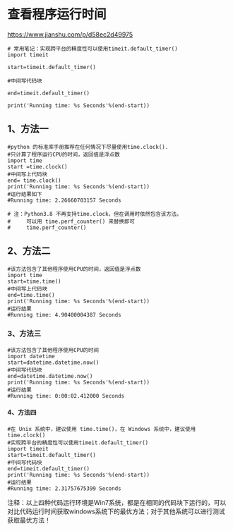 # 查看程序运行时间

https://www.jianshu.com/p/d58ec2d49975


```
# 常用笔记：实现跨平台的精度性可以使用timeit.default_timer()
import timeit

start=timeit.default_timer()

#中间写代码块

end=timeit.default_timer()

print('Running time: %s Seconds'%(end-start))
```


## **1、方法一**


```
#python 的标准库手册推荐在任何情况下尽量使用time.clock().
#只计算了程序运行CPU的时间，返回值是浮点数
import time
start =time.clock()
#中间写上代码块
end= time.clock()
print('Running time: %s Seconds'%(end-start))
#运行结果如下
#Running time: 2.26660703157 Seconds

# 注：Python3.8 不再支持time.clock，但在调用时依然包含该方法。
#     可以用 time.perf_counter() 来替换即可
#     time.perf_counter()
```


## **2、方法二**


```
#该方法包含了其他程序使用CPU的时间，返回值是浮点数
import time
start=time.time()
#中间写上代码块
end=time.time()
print('Running time: %s Seconds'%(end-start))
#运行结果
#Running time: 4.90400004387 Seconds
```


### **3、方法三**


```
#该方法包含了其他程序使用CPU的时间
import datetime
start=datetime.datetime.now()
#中间写代码块
end=datetime.datetime.now()
print('Running time: %s Seconds'%(end-start))
#运行结果
#Running time: 0:00:02.412000 Seconds
```


#### **4、方法四**


```
#在 Unix 系统中，建议使用 time.time()，在 Windows 系统中，建议使用 time.clock()
#实现跨平台的精度性可以使用timeit.default_timer()
import timeit
start=timeit.default_timer()
#中间写代码块
end=timeit.default_timer()
print('Running time: %s Seconds'%(end-start))
#运行结果
#Running time: 2.31757675399 Seconds
```


注释：以上四种代码运行环境是Win7系统，都是在相同的代码块下运行的，可以对比代码运行时间获取windows系统下的最优方法；对于其他系统可以进行测试获取最优方法！

